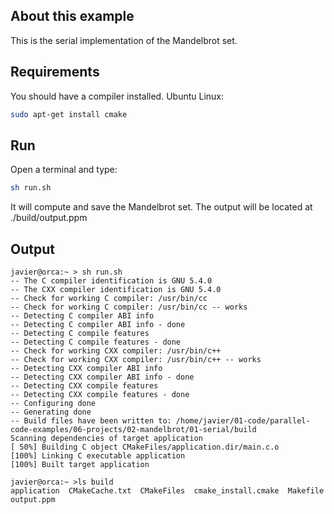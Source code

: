 ## About this example

This is the serial implementation of the Mandelbrot set.

## Requirements

You should have a compiler installed. Ubuntu Linux:

```bash
sudo apt-get install cmake
```

## Run

Open a terminal and type:

```bash
sh run.sh
```

It will compute and save the Mandelbrot set. The output will be located at ./build/output.ppm

##  Output
```
javier@orca:~ > sh run.sh 
-- The C compiler identification is GNU 5.4.0
-- The CXX compiler identification is GNU 5.4.0
-- Check for working C compiler: /usr/bin/cc
-- Check for working C compiler: /usr/bin/cc -- works
-- Detecting C compiler ABI info
-- Detecting C compiler ABI info - done
-- Detecting C compile features
-- Detecting C compile features - done
-- Check for working CXX compiler: /usr/bin/c++
-- Check for working CXX compiler: /usr/bin/c++ -- works
-- Detecting CXX compiler ABI info
-- Detecting CXX compiler ABI info - done
-- Detecting CXX compile features
-- Detecting CXX compile features - done
-- Configuring done
-- Generating done
-- Build files have been written to: /home/javier/01-code/parallel-code-examples/06-projects/02-mandelbrot/01-serial/build
Scanning dependencies of target application
[ 50%] Building C object CMakeFiles/application.dir/main.c.o
[100%] Linking C executable application
[100%] Built target application

javier@orca:~ >ls build
application  CMakeCache.txt  CMakeFiles  cmake_install.cmake  Makefile  output.ppm

```
